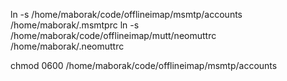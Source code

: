 


ln -s /home/maborak/code/offlineimap/msmtp/accounts  /home/maborak/.msmtprc
ln -s /home/maborak/code/offlineimap/mutt/neomuttrc /home/maborak/.neomuttrc

chmod 0600 /home/maborak/code/offlineimap/msmtp/accounts 